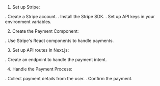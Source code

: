 1. Set up Stripe:

. Create a Stripe account.
. Install the Stripe SDK.
. Set up API keys in your environment variables.

2. Create the Payment Component:

. Use Stripe's React components to handle payments.

3. Set up API routes in Next.js:

. Create an endpoint to handle the payment intent.

4. Handle the Payment Process:

. Collect payment details from the user.
. Confirm the payment.
